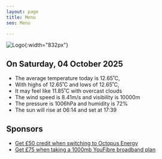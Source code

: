 ```yaml
---
layout: page
title: Menu
seo: Menu

---
```


![Logo](/images/logo.jpg){:width="832px"}

<!-- weather_marker starts -->
## On Saturday, 04 October 2025

- The average temperature today is 12.65˚C,
- With highs of 12.65˚C and lows of 12.65˚C,
- It may feel like 11.85˚C with overcast clouds
- The wind speed is 8.41m/s and visibility is 10000m
- The pressure is 1006hPa and humidity is 72%
- The sun will rise at 06:14 and set at 17:39

<!-- weather_marker ends -->

## Sponsors

- [Get £50 credit when switching to Octopus Energy](https://bit.ly/3oD1nnS)
- [Get £75 when taking a 1000mb YouFibre broadband plan](https://aklam.io/91zWhU?)
